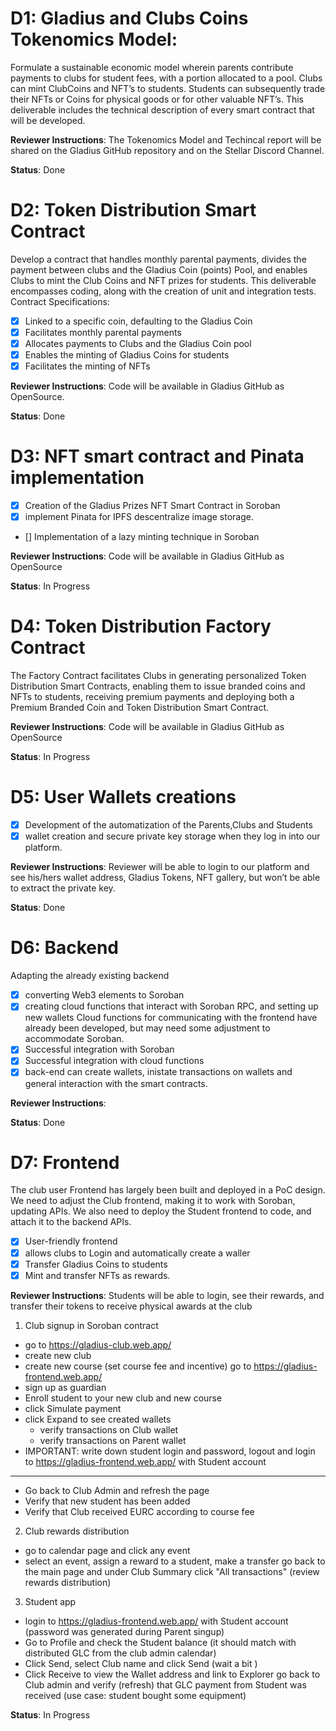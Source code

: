 # D1: Gladius and Clubs Coins Tokenomics Model: 
Formulate a sustainable economic model wherein parents contribute payments to clubs for student fees, with a portion allocated to a pool. Clubs can mint ClubCoins and NFT’s to students. Students can subsequently trade their NFTs or Coins for physical goods or for other valuable NFT’s. This deliverable includes the technical description of every smart contract that will be developed.

**Reviewer Instructions**: The Tokenomics Model and Techincal report will be shared on the Gladius GitHub repository and on the Stellar Discord Channel.

**Status**: Done


# D2: Token Distribution Smart Contract
Develop a contract that handles monthly parental payments, divides the payment between clubs and the Gladius Coin (points) Pool, and enables Clubs to mint  the Club Coins and NFT prizes for students. This deliverable encompasses coding, along with the creation of unit and integration tests. Contract Specifications:
- [x] Linked to a specific coin, defaulting to the Gladius Coin
- [x] Facilitates monthly parental payments
- [x] Allocates payments to Clubs and the Gladius Coin pool
- [x] Enables the minting of Gladius Coins for students
- [x] Facilitates the minting of NFTs
      
**Reviewer Instructions**:  Code will be available in Gladius GitHub as OpenSource.

**Status**: Done


# D3: NFT smart contract and Pinata implementation
- [x] Creation of the Gladius Prizes NFT Smart Contract in Soroban 
- [x] implement Pinata for IPFS descentralize image storage. 
- [] Implementation of a lazy minting technique in Soroban

**Reviewer Instructions**:  Code will be available in Gladius GitHub as OpenSource

**Status**: In Progress


# D4: Token Distribution Factory Contract
The Factory Contract facilitates Clubs in generating personalized Token Distribution Smart Contracts, enabling them to issue branded coins and NFTs to students, receiving premium payments and deploying both a Premium Branded Coin and Token Distribution Smart Contract.

**Reviewer Instructions**: Code will be available in Gladius GitHub as OpenSource

**Status**: In Progress

# D5:  User Wallets creations
- [x] Development of the automatization of the Parents,Clubs and Students  
- [x] wallet creation and secure private key storage when they log in into our platform. 

**Reviewer Instructions**: Reviewer will be able to login to our platform and see his/hers wallet address, Gladius Tokens, NFT gallery, but won’t be able to extract the private key.

**Status**: Done


# D6: Backend
Adapting the already existing backend
- [x] converting Web3 elements to Soroban
- [x] creating cloud functions that interact with Soroban RPC, and setting up new wallets
Cloud functions for communicating with the frontend have already been developed, but may need some adjustment to accommodate Soroban.
- [x] Successful integration with Soroban
- [x] Successful integration with cloud functions
- [x] back-end can create wallets, inistate transactions on wallets and general interaction with the smart contracts.

**Reviewer Instructions**:

**Status**: Done


# D7: Frontend
The club user Frontend has largely been built and deployed in a PoC design. We need to adjust the Club frontend, making it to work with Soroban, updating APIs. We also need to deploy the Student frontend to code, and attach it to the backend APIs.
- [x] User-friendly frontend 
- [x] allows clubs to Login and automatically create a waller
- [x]  Transfer Gladius Coins to students
- [x]  Mint and transfer NFTs as rewards.

**Reviewer Instructions**:  Students will be able to login, see their rewards, and transfer their tokens to receive physical awards at the club
1. Club signup in Soroban contract 
- go to  https://gladius-club.web.app/
- create new club
- create new course (set course fee and incentive)
go to https://gladius-frontend.web.app/
- sign up as guardian
- Enroll student to your new club and new course
- click Simulate payment
- click Expand to see created wallets
  - verify transactions on Club wallet
  - verify transactions on Parent  wallet
- IMPORTANT: write down student login and password, logout and login to https://gladius-frontend.web.app/ with Student account
-----
- Go back to Club Admin and refresh the page
- Verify that new student has been added
- Verify that Club received EURC according to course fee 
2. Club rewards distribution
- go to calendar page and click any event
- select an event, assign a reward to a student, make a transfer
go back to the main page and under Club Summary click "All transactions" (review rewards distribution)
3. Student app
- login to https://gladius-frontend.web.app/ with Student account (password was generated during Parent singup)
- Go to Profile and check the Student balance (it should match with distributed GLC from the club admin calendar)
- Click Send, select Club name and click Send (wait a bit )
- Click Receive to view the Wallet address and link to Explorer
go back to Club admin and verify (refresh) that GLC payment from Student was received (use case: student bought some equipment)


**Status**: In Progress
